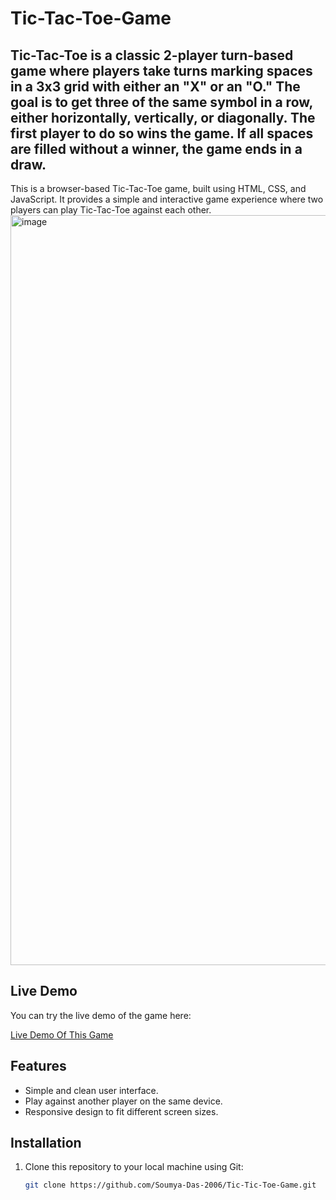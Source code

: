 # Tic-Tac-Toe-Game
Tic-Tac-Toe is a classic 2-player turn-based game where players take turns marking spaces in a 3x3 grid with either an "X" or an "O." The goal is to get three of the same symbol in a row, either horizontally, vertically, or diagonally. The first player to do so wins the game. If all spaces are filled without a winner, the game ends in a draw.
---
This is a browser-based Tic-Tac-Toe game, built using HTML, CSS, and JavaScript. It provides a simple and interactive game experience where two players can play Tic-Tac-Toe against each other.
<img width="1920" height="1200" alt="image" src="https://github.com/user-attachments/assets/66a61547-d9ac-43cc-9189-64061e2841ff" />

## Live Demo

You can try the live demo of the game here:

[Live Demo Of This Game](https://soumya-das-2006.github.io/Tic-Tic-Toe-Game/)

## Features

- Simple and clean user interface.
- Play against another player on the same device.
- Responsive design to fit different screen sizes.

## Installation

1. Clone this repository to your local machine using Git:

   ```bash
   git clone https://github.com/Soumya-Das-2006/Tic-Tic-Toe-Game.git
